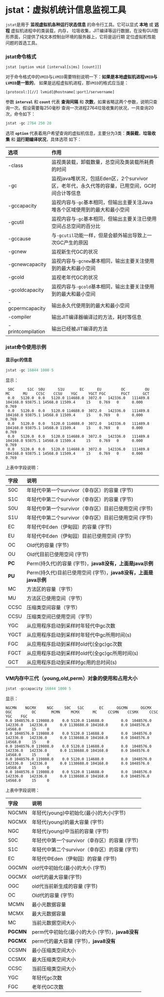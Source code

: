 jstat：虚拟机统计信息监视工具
=====================================================================
`jstat`是用于 **监视虚拟机各种运行状态信息** 的命令行工具。它可以显式 **本地** 或 **远程** 虚拟机进程中的类装载，内存，
垃圾收集，JIT编译等运行数据，在没有GUI图形界面，只提供了纯文本控制台环境的服务器上，它将是运行期
定位虚拟机性能问题的首选工具。

### jstat命令格式
```
jstat [option vmid [interval[s|ms] [count]]]
```
对于命令格式中的`VMID`与`LVMID`需要特别说明一下：**如果是本地虚拟机进程`VMID`与`LVMID`是一致的**，
如果是远程虚拟机进程，那`VMID`的格式应当是：
```
[protocol:][//] lvmid[@hostname[:port]/servername]
```
参数 **`interval`** 和 **`count`** 代表 **查询间隔** 和 **次数**，如果省略这两个参数，说明只查询一次。假设需要每250毫秒
查询一次进程2764垃圾收集的状况，一共查询20次，命令如下：
```powershell
jstat -gc 2764 250 20
```
选项 **`option`** 代表着用户希望查询的虚拟机信息，主要分为3类：**类装截**，**垃圾收集** 和 **运行期编译状况**，具体选项
如下：

| 选项 | 作用 |
| :------------- | :------------- |
| -class | 监视类装载，卸载数量，总空间及类装载所耗费的时间 |
| -gc | 监视java堆状况，包括Eden区，2个survivor区，老年代，永久代等的容量，已用空间，GC时间合计等信息 |
| -gccapacity | 监视内容与`-gc`基本相同，但输出主要关注Java堆各个区域使用到的最大和最小空间 |
| -gcutil | 监视内容与`-gc`基本相同，但输出主要关注已使用空间占总空间的百分比 |
| -gccause | 与`-gcutil`功能一样，但是会额外输出导致上一次GC产生的原因 |
| -gcnew | 监视新生代GC的状况 |
| -gcnewcapacity | 监视内容与`-gcnew`基本相同，输出主要关注使用到的最大和最小空间 |
| -gcold | 监视老年代GC的状况 |
| -gcoldcapacity | 监视内容与`-gcold`基本相同，输出主要关注使用到的最大和最小空间 |
| -gcpermcapacity | 输出永久代使用到的最大和最小空间 |
| -compiler | 输出JIT编译器编译过的方法，耗时等信息 |
| -printcompilation | 输出已经被JIT编译的方法 |

### jstat命令使用示例

#### 显示gc的信息
```powershell
jstat -gc 16844 1000 5
```
显示：
```
 S0C      S1C  S0U      S1U       EC      EU         OC         OU        MC      MU    CCSC    CCSU    YGC     YGCT FGC       FGCT      GCT   
 0.0   5120.0  0.0   5120.0 114688.0  3072.0   142336.0   111489.8  104168.0 93875.1 14568.0 11509.4     15    0.769   0      0.000    0.769
 0.0   5120.0  0.0   5120.0 114688.0  3072.0   142336.0   111489.8  104168.0 93875.1 14568.0 11509.4     15    0.769   0      0.000    0.769
 0.0   5120.0  0.0   5120.0 114688.0  3072.0   142336.0   111489.8  104168.0 93875.1 14568.0 11509.4     15    0.769   0      0.000    0.769
 0.0   5120.0  0.0   5120.0 114688.0  3072.0   142336.0   111489.8  104168.0 93875.1 14568.0 11509.4     15    0.769   0      0.000    0.769
 0.0   5120.0  0.0   5120.0 114688.0  3072.0   142336.0   111489.8  104168.0 93875.1 14568.0 11509.4     15    0.769   0      0.000    0.769
```
上表中字段说明：

| 字段 | 说明 |
| :------------- | :------------- |
| S0C | 年轻代中第一个survivor（幸存区）的容量 (字节) |
| S1C | 年轻代中第二个survivor（幸存区）的容量 (字节) |
| S0U | 年轻代中第一个survivor（幸存区）目前已使用空间 (字节) |
| S1U | 年轻代中第二个survivor（幸存区）目前已使用空间 (字节) |
| EC | 年轻代中Eden（伊甸园）的容量 (字节) |
| EU | 年轻代中Eden（伊甸园）目前已使用空间 (字节) |
| OC | Old代的容量 (字节) |
| OU | Old代目前已使用空间 (字节) |
| **PC** | Perm(持久代)的容量 (字节)，**java8没有，上面是java示例** |
| **PU** | Perm(持久代)目前已使用空间 (字节)，**java8没有，上面是java示例** |
| MC | 方法区的容量（字节） |
| MU | 方法区已使用空间（字节）|
| CCSC | 压缩类空间容量（字节）|
| CCSU | 压缩类空间已使用空间（字节）|
| YGC | 从应用程序启动到采样时年轻代中gc次数 |
| YGCT | 从应用程序启动到采样时年轻代中gc所用时间(s) |
| FGC | 从应用程序启动到采样时old代(全gc)gc次数 |
| FGCT | 从应用程序启动到采样时old代(全gc)gc所用时间(s) |
| GCT | 从应用程序启动到采样时gc用的总时间(s) |

### VM内存中三代（young,old,perm）对象的使用和占用大小
```powershell
jstat -gccapacity 16844 1000 5
```
显示：
```
NGCMN    NGCMX     NGC     S0C   S1C       EC      OGCMN      OGCMX       OGC         OC       MCMN     MCMX      MC     CCSMN    CCSMX     CCSC    YGC    FGC
0.0 1048576.0 119808.0    0.0 5120.0 114688.0        0.0  1048576.0   142336.0   142336.0      0.0 1138688.0 104168.0      0.0 1048576.0  14568.0     15     0
0.0 1048576.0 119808.0    0.0 5120.0 114688.0        0.0  1048576.0   142336.0   142336.0      0.0 1138688.0 104168.0      0.0 1048576.0  14568.0     15     0
0.0 1048576.0 119808.0    0.0 5120.0 114688.0        0.0  1048576.0   142336.0   142336.0      0.0 1138688.0 104168.0      0.0 1048576.0  14568.0     15     0
0.0 1048576.0 119808.0    0.0 5120.0 114688.0        0.0  1048576.0   142336.0   142336.0      0.0 1138688.0 104168.0      0.0 1048576.0  14568.0     15     0
0.0 1048576.0 119808.0    0.0 5120.0 114688.0        0.0  1048576.0   142336.0   142336.0      0.0 1138688.0 104168.0      0.0 1048576.0  14568.0     15     0
```
上表中字段说明：

| 字段 | 说明 |
| :------------- | :------------- |
| NGCMN | 年轻代(young)中初始化(最小)的大小(字节) |
| NGCMX | 年轻代(young)的最大容量 (字节) |
| NGC | 年轻代(young)中当前的容量 (字节) |
| S0C | 年轻代中第一个survivor（幸存区）的容量 (字节) |
| S1C | 年轻代中第二个survivor（幸存区）的容量 (字节) |
| EC | 年轻代中Eden（伊甸园）的容量 (字节) |
| OGCMN | old代中初始化(最小)的大小 (字节) |
| OGCMX | old代的最大容量(字节) |
| OGC | old代当前新生成的容量 (字节) |
| OC | Old代的容量 (字节) |
| MCMN | 最小元数据容量 |
| MCMX | 最大元数据容量 |
| MC | 当前元数据空间大小 |
| **PGCMN** | perm代中初始化(最小)的大小 (字节)，**java8没有** |
| **PGCMX** | perm代的最大容量 (字节)，**java8没有** |
| CCSMN | 最小压缩类空间大小 |
| CCSMX | 最大压缩类空间大小 |
| CCSC | 当前压缩类空间大小 |
| YGC | 年轻代gc次数 |
| FGC | 老年代GC次数 |
